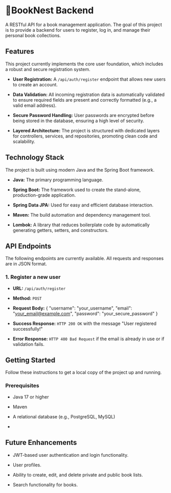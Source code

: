 # 🔖BookNest Backend

A RESTful API for a book management application. The goal of this project is to provide a backend for users to register, log in, and manage their personal book collections.

## Features

This project currently implements the core user foundation, which includes a robust and secure registration system.

* **User Registration:** A `/api/auth/register` endpoint that allows new users to create an account.

* **Data Validation:** All incoming registration data is automatically validated to ensure required fields are present and correctly formatted (e.g., a valid email address).

* **Secure Password Handling:** User passwords are encrypted before being stored in the database, ensuring a high level of security.

* **Layered Architecture:** The project is structured with dedicated layers for controllers, services, and repositories, promoting clean code and scalability.

## Technology Stack

The project is built using modern Java and the Spring Boot framework.

* **Java:** The primary programming language.

* **Spring Boot:** The framework used to create the stand-alone, production-grade application.

* **Spring Data JPA:** Used for easy and efficient database interaction.

* **Maven:** The build automation and dependency management tool.

* **Lombok:** A library that reduces boilerplate code by automatically generating getters, setters, and constructors.

## API Endpoints

The following endpoints are currently available. All requests and responses are in JSON format.

### 1. Register a new user

* **URL:** `/api/auth/register`

* **Method:** `POST`

* **Request Body:**
 {
"username": "your_username",
"email": "your_email@example.com",
"password": "your_secure_password"
}
* **Success Response:** `HTTP 200 OK` with the message "User registered successfully!"

* **Error Response:** `HTTP 400 Bad Request` if the email is already in use or if validation fails.

## Getting Started

Follow these instructions to get a local copy of the project up and running.

### Prerequisites

* Java 17 or higher

* Maven

* A relational database (e.g., PostgreSQL, MySQL)
* 
## Future Enhancements

* JWT-based user authentication and login functionality.

* User profiles.

* Ability to create, edit, and delete private and public book lists.

* Search functionality for books.
